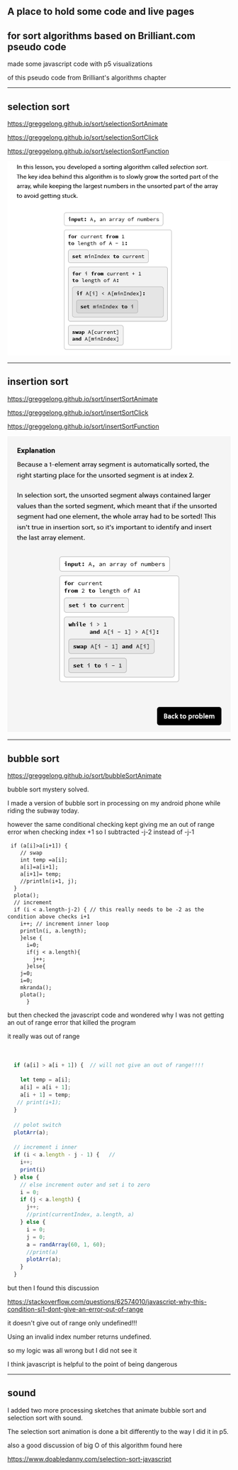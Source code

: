 ## A place to hold some code and live pages
## for sort algorithms based on Brilliant.com pseudo code


made some javascript code with p5 visualizations

of this pseudo code from Brilliant's algorithms chapter

---------
## selection sort

https://greggelong.github.io/sort/selectionSortAnimate


https://greggelong.github.io/sort/selectionSortClick


https://greggelong.github.io/sort/selectionSortFunction


![selectionSortBrilliant.png](selectionSortBrilliant.png)



----
## insertion sort


https://greggelong.github.io/sort/insertSortAnimate

https://greggelong.github.io/sort/insertSortClick

https://greggelong.github.io/sort/insertSortFunction


![insertSortBrilliant.png](insertSortBrilliant.png)




-----

## bubble sort

https://greggelong.github.io/sort/bubbleSortAnimate

bubble sort mystery solved.

I made a version of bubble sort in processing on my android phone while riding the subway today.

however the same conditional checking kept giving me an out of range error when checking index +1 so I subtracted -j-2 instead of -j-1 

```processing 
 if (a[i]>a[i+1]) {
    // swap
    int temp =a[i];
    a[i]=a[i+1];
    a[i+1]= temp;
    //println(i+1, j);
  }
  plota();
  // increment
  if (i < a.length-j-2) { // this really needs to be -2 as the condition above checks i+1
    i++; // increment inner loop
    println(i, a.length);
    }else {
      i=0;
      if(j < a.length){
        j++;
      }else{
    j=0;
    i=0;
    mkranda();
    plota();
      }
```

but then checked the javascript code and wondered why I was not getting an out of range error that killed the program

it really was out of range

```javascript


  if (a[i] > a[i + 1]) {  // will not give an out of range!!!!
    
    let temp = a[i];
    a[i] = a[i + 1];
    a[i + 1] = temp;
   // print(i+1);
  }

  // polot switch
  plotArr(a);

  // increment i inner 
  if (i < a.length - j - 1) {   // 
    i++;
    print(i)
  } else {
    // else increment outer and set i to zero
    i = 0;
    if (j < a.length) {
      j++;
      //print(currentIndex, a.length, a)
    } else {
      i = 0;
      j = 0;
      a = randArray(60, 1, 60);
      //print(a)
      plotArr(a);
    }
  }


```

but then I found this discussion

https://stackoverflow.com/questions/62574010/javascript-why-this-condition-si1-dont-give-an-error-out-of-range

it doesn't give out of range only undefined!!!

Using an invalid index number returns undefined.

so my logic was all wrong but I did not see it

I think javascript is helpful to the point of being dangerous

----


## sound

I added two more processing sketches that animate bubble sort and selection sort with sound.

The selection sort animation is done a bit differently to the way I did it in p5.  



also a good discussion of big O of this algorithm found here

https://www.doabledanny.com/selection-sort-javascript




